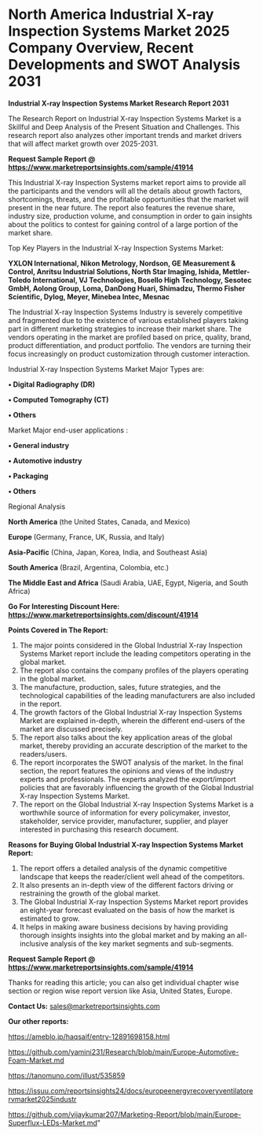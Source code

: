 # North America Industrial X-ray Inspection Systems Market 2025 Company Overview, Recent Developments and SWOT Analysis 2031

<strong>Industrial X-ray Inspection Systems Market Research Report 2031</strong>

The Research Report on Industrial X-ray Inspection Systems Market is a Skillful and Deep Analysis of the Present Situation and Challenges. This research report also analyzes other important trends and market drivers that will affect market growth over 2025-2031.

<strong>Request Sample Report @ <a href=https://www.marketreportsinsights.com/sample/41914>https://www.marketreportsinsights.com/sample/41914</a></strong>

This Industrial X-ray Inspection Systems market report aims to provide all the participants and the vendors will all the details about growth factors, shortcomings, threats, and the profitable opportunities that the market will present in the near future. The report also features the revenue share, industry size, production volume, and consumption in order to gain insights about the politics to contest for gaining control of a large portion of the market share.

Top Key Players in the Industrial X-ray Inspection Systems Market:

<strong>YXLON International, Nikon Metrology, Nordson, GE Measurement & Control, Anritsu Industrial Solutions, North Star Imaging, Ishida, Mettler-Toledo International, VJ Technologies, Bosello High Technology, Sesotec GmbH, Aolong Group, Loma, DanDong Huari, Shimadzu, Thermo Fisher Scientific, Dylog, Meyer, Minebea Intec, Mesnac</strong>

The Industrial X-ray Inspection Systems Industry is severely competitive and fragmented due to the existence of various established players taking part in different marketing strategies to increase their market share. The vendors operating in the market are profiled based on price, quality, brand, product differentiation, and product portfolio. The vendors are turning their focus increasingly on product customization through customer interaction.

Industrial X-ray Inspection Systems Market Major Types are:

<strong>•  Digital Radiography (DR)

•  Computed Tomography (CT)

•  Others</strong>

Market Major end-user applications :

<strong>•  General industry

•  Automotive industry

•  Packaging

•  Others</strong>

Regional Analysis

</u><strong><b>North America</b></strong> (the United States, Canada, and Mexico)

<strong><b>Europe </b></strong>(Germany, France, UK, Russia, and Italy)

<strong><b>Asia-Pacific</b></strong> (China, Japan, Korea, India, and Southeast Asia)

<strong><b>South America</b></strong> (Brazil, Argentina, Colombia, etc.)

<strong><b>The Middle East and Africa</b></strong> (Saudi Arabia, UAE, Egypt, Nigeria, and South Africa)

<strong>Go For Interesting Discount Here: <a href=https://www.marketreportsinsights.com/discount/41914>https://www.marketreportsinsights.com/discount/41914</a></strong>

<strong>Points Covered in The Report:</strong>
<ol>
  <li>The major points considered in the Global Industrial X-ray Inspection Systems Market report include the leading competitors operating in the global market.</li>
  <li>The report also contains the company profiles of the players operating in the global market.</li>
  <li>The manufacture, production, sales, future strategies, and the technological capabilities of the leading manufacturers are also included in the report.</li>
  <li>The growth factors of the Global Industrial X-ray Inspection Systems Market are explained in-depth, wherein the different end-users of the market are discussed precisely.</li>
  <li>The report also talks about the key application areas of the global market, thereby providing an accurate description of the market to the readers/users.</li>
  <li>The report incorporates the SWOT analysis of the market. In the final section, the report features the opinions and views of the industry experts and professionals. The experts analyzed the export/import policies that are favorably influencing the growth of the Global Industrial X-ray Inspection Systems Market.</li>
  <li>The report on the Global Industrial X-ray Inspection Systems Market is a worthwhile source of information for every policymaker, investor, stakeholder, service provider, manufacturer, supplier, and player interested in purchasing this research document.</li>
</ol>
<strong>Reasons for Buying Global Industrial X-ray Inspection Systems Market Report:</strong>

<ol>
  <li>The report offers a detailed analysis of the dynamic competitive landscape that keeps the reader/client well ahead of the competitors.</li>
  <li>It also presents an in-depth view of the different factors driving or restraining the growth of the global market.</li>
  <li>The Global Industrial X-ray Inspection Systems Market report provides an eight-year forecast evaluated on the basis of how the market is estimated to grow.</li>
  <li>It helps in making aware business decisions by having providing thorough insights insights into the global market and by making an all-inclusive analysis of the key market segments and sub-segments.</li>
</ol>
<strong>Request Sample Report @ <a href=https://www.marketreportsinsights.com/sample/41914>https://www.marketreportsinsights.com/sample/41914</a></strong>


Thanks for reading this article; you can also get individual chapter wise section or region wise report version like Asia, United States, Europe.

<strong>Contact Us:</strong>
sales@marketreportsinsights.com

<strong>Our other reports:</strong>

<a href=https://ameblo.jp/haqsaif/entry-12891698158.html>https://ameblo.jp/haqsaif/entry-12891698158.html</a>

<a href=https://github.com/yamini231/Research/blob/main/Europe-Automotive-Foam-Market.md>https://github.com/yamini231/Research/blob/main/Europe-Automotive-Foam-Market.md</a>

<a href=https://tanomuno.com/illust/535859>https://tanomuno.com/illust/535859</a>

<a href=https://issuu.com/reportsinsights24/docs/europeenergyrecoveryventilatorervmarket2025industr>https://issuu.com/reportsinsights24/docs/europeenergyrecoveryventilatorervmarket2025industr</a>

<a href=https://github.com/vijaykumar207/Marketing-Report/blob/main/Europe-Superflux-LEDs-Market.md>https://github.com/vijaykumar207/Marketing-Report/blob/main/Europe-Superflux-LEDs-Market.md</a>"
